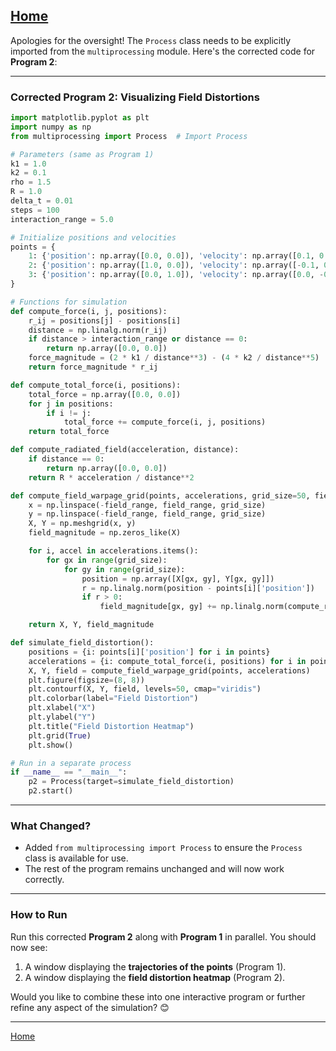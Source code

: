 [Home](https://t2m.io/VwvDcuw)
---

Apologies for the oversight! The `Process` class needs to be explicitly imported from the `multiprocessing` module. Here's the corrected code for **Program 2**:

---

### **Corrected Program 2: Visualizing Field Distortions**

```python
import matplotlib.pyplot as plt
import numpy as np
from multiprocessing import Process  # Import Process

# Parameters (same as Program 1)
k1 = 1.0
k2 = 0.1
rho = 1.5
R = 1.0
delta_t = 0.01
steps = 100
interaction_range = 5.0

# Initialize positions and velocities
points = {
    1: {'position': np.array([0.0, 0.0]), 'velocity': np.array([0.1, 0.2])},
    2: {'position': np.array([1.0, 0.0]), 'velocity': np.array([-0.1, 0.1])},
    3: {'position': np.array([0.0, 1.0]), 'velocity': np.array([0.0, -0.1])},
}

# Functions for simulation
def compute_force(i, j, positions):
    r_ij = positions[j] - positions[i]
    distance = np.linalg.norm(r_ij)
    if distance > interaction_range or distance == 0:
        return np.array([0.0, 0.0])
    force_magnitude = (2 * k1 / distance**3) - (4 * k2 / distance**5)
    return force_magnitude * r_ij

def compute_total_force(i, positions):
    total_force = np.array([0.0, 0.0])
    for j in positions:
        if i != j:
            total_force += compute_force(i, j, positions)
    return total_force

def compute_radiated_field(acceleration, distance):
    if distance == 0:
        return np.array([0.0, 0.0])
    return R * acceleration / distance**2

def compute_field_warpage_grid(points, accelerations, grid_size=50, field_range=2.0):
    x = np.linspace(-field_range, field_range, grid_size)
    y = np.linspace(-field_range, field_range, grid_size)
    X, Y = np.meshgrid(x, y)
    field_magnitude = np.zeros_like(X)

    for i, accel in accelerations.items():
        for gx in range(grid_size):
            for gy in range(grid_size):
                position = np.array([X[gx, gy], Y[gx, gy]])
                r = np.linalg.norm(position - points[i]['position'])
                if r > 0:
                    field_magnitude[gx, gy] += np.linalg.norm(compute_radiated_field(accel, r))

    return X, Y, field_magnitude

def simulate_field_distortion():
    positions = {i: points[i]['position'] for i in points}
    accelerations = {i: compute_total_force(i, positions) for i in points}
    X, Y, field = compute_field_warpage_grid(points, accelerations)
    plt.figure(figsize=(8, 8))
    plt.contourf(X, Y, field, levels=50, cmap="viridis")
    plt.colorbar(label="Field Distortion")
    plt.xlabel("X")
    plt.ylabel("Y")
    plt.title("Field Distortion Heatmap")
    plt.grid(True)
    plt.show()

# Run in a separate process
if __name__ == "__main__":
    p2 = Process(target=simulate_field_distortion)
    p2.start()
```

---

### **What Changed?**
- Added `from multiprocessing import Process` to ensure the `Process` class is available for use.
- The rest of the program remains unchanged and will now work correctly.

---

### **How to Run**
Run this corrected **Program 2** along with **Program 1** in parallel. You should now see:
1. A window displaying the **trajectories of the points** (Program 1).
2. A window displaying the **field distortion heatmap** (Program 2).

Would you like to combine these into one interactive program or further refine any aspect of the simulation? 😊


---

[Home](https://t2m.io/VwvDcuw)
